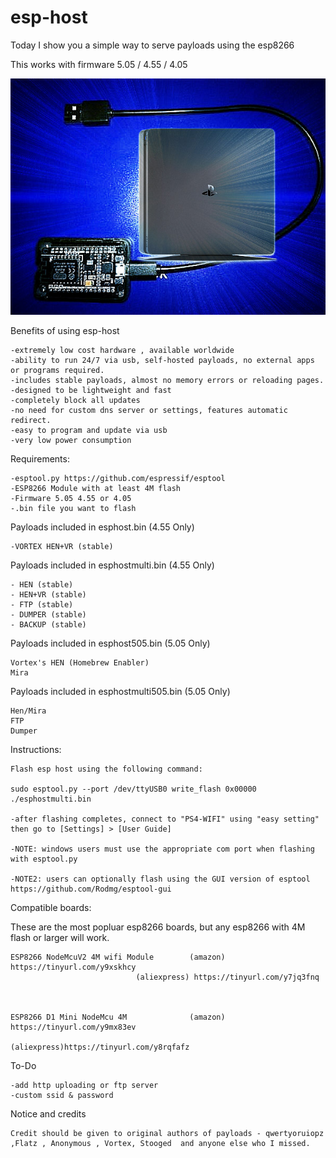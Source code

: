 # esp-host

Today I show you a simple way to serve payloads using the esp8266

This works with firmware 5.05 / 4.55 / 4.05

![alt tag](https://raw.githubusercontent.com/Codworth/esp-host/master/esphost.jpg)


Benefits of using esp-host

    -extremely low cost hardware , available worldwide
    -ability to run 24/7 via usb, self-hosted payloads, no external apps or programs required.
    -includes stable payloads, almost no memory errors or reloading pages.
    -designed to be lightweight and fast
    -completely block all updates
    -no need for custom dns server or settings, features automatic redirect.
    -easy to program and update via usb
    -very low power consumption


Requirements:

    -esptool.py https://github.com/espressif/esptool 
    -ESP8266 Module with at least 4M flash
    -Firmware 5.05 4.55 or 4.05 
    -.bin file you want to flash
   
   Payloads included in esphost.bin (4.55 Only)
   
  
    -VORTEX HEN+VR (stable)
    
   Payloads included in esphostmulti.bin (4.55 Only)
   
    - HEN (stable)
    - HEN+VR (stable)
    - FTP (stable)
    - DUMPER (stable)
    - BACKUP (stable)
    
   Payloads included in esphost505.bin (5.05 Only)
   
    Vortex's HEN (Homebrew Enabler)
    Mira
    
   Payloads included in esphostmulti505.bin (5.05 Only)
   
    Hen/Mira
    FTP  
    Dumper

Instructions:

    Flash esp host using the following command:
    
    sudo esptool.py --port /dev/ttyUSB0 write_flash 0x00000 ./esphostmulti.bin

    -after flashing completes, connect to "PS4-WIFI" using "easy setting" then go to [Settings] > [User Guide]
    
    -NOTE: windows users must use the appropriate com port when flashing with esptool.py
    
    -NOTE2: users can optionally flash using the GUI version of esptool  https://github.com/Rodmg/esptool-gui
    
    
Compatible boards:

These are the most popluar esp8266 boards, but any esp8266 with 4M flash or larger will work.

    ESP8266 NodeMcuV2 4M wifi Module        (amazon) https://tinyurl.com/y9xskhcy
    			                (aliexpress) https://tinyurl.com/y7jq3fnq
                                
   
                                     
    ESP8266 D1 Mini NodeMcu 4M              (amazon) https://tinyurl.com/y9mx83ev
                                            (aliexpress)https://tinyurl.com/y8rqfafz
                               
                               
   To-Do
    
    -add http uploading or ftp server
    -custom ssid & password
    

   Notice and credits
    
    Credit should be given to original authors of payloads - qwertyoruiopz ,Flatz , Anonymous , Vortex, Stooged  and anyone else who I missed.
   
    

